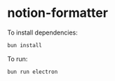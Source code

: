 # notion-formatter

To install dependencies:

```bash
bun install
```

To run:

```bash
bun run electron
```